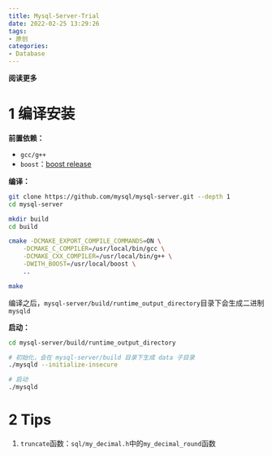 ```yaml
---
title: Mysql-Server-Trial
date: 2022-02-25 13:29:26
tags: 
- 原创
categories: 
- Database
---
```


**阅读更多**

<!--more-->

# 1 编译安装

**前置依赖：**

* `gcc/g++`
* `boost`：[boost release](https://boostorg.jfrog.io/artifactory/main/release/)

**编译：**

```sh
git clone https://github.com/mysql/mysql-server.git --depth 1
cd mysql-server

mkdir build
cd build

cmake -DCMAKE_EXPORT_COMPILE_COMMANDS=ON \
    -DCMAKE_C_COMPILER=/usr/local/bin/gcc \
    -DCMAKE_CXX_COMPILER=/usr/local/bin/g++ \
    -DWITH_BOOST=/usr/local/boost \
    ..

make
```

编译之后，`mysql-server/build/runtime_output_directory`目录下会生成二进制`mysqld`

**启动：**

```sh
cd mysql-server/build/runtime_output_directory

# 初始化，会在 mysql-server/build 目录下生成 data 子目录
./mysqld --initialize-insecure

# 启动
./mysqld
```

# 2 Tips

1. `truncate`函数：`sql/my_decimal.h`中的`my_decimal_round`函数
